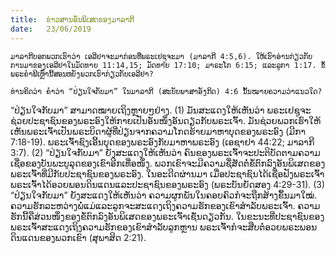 ```yaml
---
title:  ຂ່າວສານອັນພິເສດຂອງມາລາກີ
date:   23/06/2019
---
```


`ມາລາກີບອກພວກເຮົາວ່າ ເອລີຢາຈະມາກ່ອນທີ່ພຣະເຢຊູຈະມາ (ມາລາກີ 4:5,6). ໃຫ້ເຮົາອ່ານກ່ຽວກັບການມາຂອງເອລີຢາໃນມັດທາຍ 11:14,15; ມັດທາຍ 17:10; ມາຣະໂກ 6:15; ແລະລູກາ 1:17. ຂໍ້ພຣະຄຳພີເຫຼົ່ານີ້ສອນຫຍັງພວກເຮົາກ່ຽວກັບເອລີຢາ?`

`ທ່ານຄິດວ່າ ຄຳວ່າ “ປ່ຽນໃຈກັບມາ” ໃນມາລາກີ (ສະບັບພາສາອັງກິດ) 4:6 ນັ້ນໝາຍຄວາມວ່າແນວໃດ?`

“ປ່ຽນໃຈກັບມາ” ສາມາດໝາຍເຖິງຫຼາຍໆຢ່າງ. (1) ມັນສະແດງໃຫ້ເຫັນວ່າ ພຣະເຢຊູຈະຊ່ວຍປະຊາຊົນຂອງພຣະອົງໃຫ້ກາຍເປັນອັນໜຶ່ງອັນດຽວກັບພຣະເຈົ້າ. ມັນຊ່ວຍພວກເຮົາໃຫ້ເຫັນພຣະເຈົ້າເປັນພຣະບິດາຜູ້ທີ່ປ່ຽນຈາກຄວາມໂກດຮ້າຍມາຫາບຸດຂອງພຣະອົງ (ມີກາ 7:18-19). ພຣະເຈົ້າຊົງເອີ້ນບຸດຂອງພຣະອົງກັບມາຫາພຣະອົງ (ເອຊາຢາ 44:22; ມາລາກີ 3:7). (2) “ປ່ຽນໃຈກັບມາ” ຍັງສະແດງໃຫ້ເຫັນວ່າ ຄົນຂອງພຣະເຈົ້າຈະປະຕິບັດຕາມຄວາມເຊື່ອຂອງບັນພະບູລຸດຂອງເຂົາອີກເທື່ອໜຶ່ງ. ພວກເຂົາຈະມີຄວາມຊື່ສັດຕໍ່ຂໍ້ຕົກລົງອັນພິເສດຂອງພຣະເຈົ້າທີ່ມີກັບປະຊາຊົນຂອງພຣະອົງ. ໃນອະດີດຜ່ານມາ ເມື່ອປະຊາຊົນໄດ້ເຊື່ອຟັງພຣະເຈົ້າ ພຣະເຈົ້າໄດ້ອວຍພອນດິນແດນແລະປະຊາຊົນຂອງພຣະອົງ (ພຣະບັນຍັດສອງ 4:29-31). (3) “ປ່ຽນໃຈກັບມາ” ຍັງສະແດງໃຫ້ເຫັນວ່າ ຄວາມຜູກພັນໃນຄອບຄົວກໍຈະຖືກສ້າງຂຶ້ນມາໃໝ່. ຄວາມຮັກລະຫວ່າງພໍ່ແມ່ແລະລູກຈະສະແດງເຖິງຄວາມຮັກຂອງເຂົາສຳລັບພຣະເຈົ້າ. ຄວາມຮັກນີ້ຄືສ່ວນໜຶ່ງຂອງຂໍ້ຕົກລົງອັນພິເສດຂອງພຣະເຈົ້າເຊັ່ນດຽວກັນ. ໃນຂະນະທີ່ປະຊາຊົນຂອງພຣະເຈົ້າສະແດງເຖິງຄວາມຮັກຂອງເຂົາສຳລັບລູກຫຼານ ພຣະເຈົ້າກໍຈະສືບຕໍ່ອວຍພຣະພອນດິນແດນຂອງພວກເຂົາ (ສຸພາສິດ 2:21).